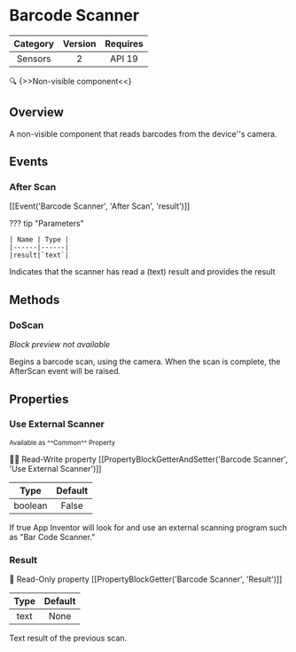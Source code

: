 # Barcode Scanner

| Category | Version | Requires |
|:--------:|:-------:|:--------:|
|Sensors|2|API 19 | Android 4.4 - 4.4.4 KitKat|

:mag: {>>Non-visible component<<}

## Overview

A non-visible component that reads barcodes from the device''s camera.

## Events

### After Scan

[[Event('Barcode Scanner', 'After Scan', 'result')]]

??? tip "Parameters"

    | Name | Type |
    |------|------|
    |result|`text`|


Indicates that the scanner has read a (text) result and provides the result

## Methods

### DoScan

_Block preview not available_

Begins a barcode scan, using the camera. When the scan is complete, the AfterScan event will be raised.

## Properties

### Use External Scanner

<small>Available as ^^Common^^ Property</small>

:eyes::pencil: Read-Write property
[[PropertyBlockGetterAndSetter('Barcode Scanner', 'Use External Scanner')]]

| Type | Default |
|:----:|:-------:|
|boolean|False|

If true App Inventor will look for and use an external scanning program such as "Bar Code Scanner."

### Result

:eyes: Read-Only property
[[PropertyBlockGetter('Barcode Scanner', 'Result')]]

| Type | Default |
|:----:|:-------:|
|text|None|

Text result of the previous scan.
